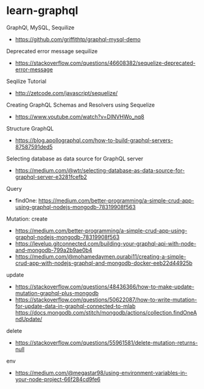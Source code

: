 # learn-graphql

GraphQl, MySQL, Sequilize
- https://github.com/griffithtp/graphql-mysql-demo

Deprecated error message sequilize
- https://stackoverflow.com/questions/46608382/sequelize-deprecated-error-message

Seqilize Tutorial
- http://zetcode.com/javascript/sequelize/

Creating GraphQL Schemas and Resolvers using Sequelize
- https://www.youtube.com/watch?v=DlNVHWo_nq8

Structure GraphQL
- https://blog.apollographql.com/how-to-build-graphql-servers-87587591ded5

Selecting database as data source for GraphQL server
- https://medium.com/@wtr/selecting-database-as-data-source-for-graphql-server-e3281fcefb2

Query
- findOne: https://medium.com/better-programming/a-simple-crud-app-using-graphql-nodejs-mongodb-78319908f563

Mutation:
create
- https://medium.com/better-programming/a-simple-crud-app-using-graphql-nodejs-mongodb-78319908f563
- https://levelup.gitconnected.com/building-your-graphql-api-with-node-and-mongodb-799a2b9ae0b4
- https://medium.com/@mohamedaymen.ourabi11/creating-a-simple-crud-app-with-nodejs-graphql-and-mongodb-docker-eeb22d44925b

update
- https://stackoverflow.com/questions/48436366/how-to-make-update-mutation-graphql-plus-mongodb
- https://stackoverflow.com/questions/50622087/how-to-write-mutation-for-update-data-in-graphql-connected-to-mlab
https://docs.mongodb.com/stitch/mongodb/actions/collection.findOneAndUpdate/

delete
- https://stackoverflow.com/questions/55961581/delete-mutation-returns-null

env
- https://medium.com/@megastar98/using-environment-variables-in-your-node-project-66f284cd9fe6
